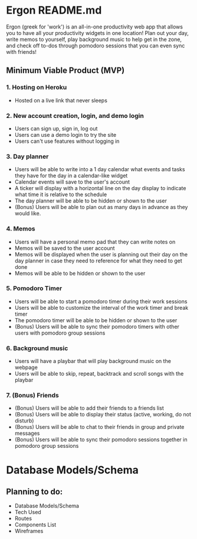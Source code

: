 # Ergon README.md

Ergon (greek for 'work') is an all-in-one productivity web app that allows you to have all your productivity widgets in one location! Plan out your day, write memos to yourself, play background music to help get in the zone, and check off to-dos through pomodoro sessions that you can even sync with friends!

## Minimum Viable Product (MVP)

### 1. Hosting on Heroku

* Hosted on a live link that never sleeps

### 2. New account creation, login, and demo login

* Users can sign up, sign in, log out
* Users can use a demo login to try the site
* Users can't use features without logging in

### 3. Day planner

* Users will be able to write into a 1 day calendar what events and tasks they have for the day in a calendar-like widget
* Calendar events will save to the user's account
* A ticker will display with a horizontal line on the day display to indicate what time it is relative to the schedule
* The day planner will be able to be hidden or shown to the user
* (Bonus) Users will be able to plan out as many days in advance as they would like.

### 4. Memos

* Users will have a personal memo pad that they can write notes on
* Memos will be saved to the user account
* Memos will be displayed when the user is planning out their day on the day planner in case they need to reference for what they need to get done
* Memos will be able to be hidden or shown to the user

### 5. Pomodoro Timer

* Users will be able to start a pomodoro timer during their work sessions
* Users will be able to customize the interval of the work timer and break timer
* The pomodoro timer will be able to be hidden or shown to the user
* (Bonus) Users will be able to sync their pomodoro timers with other users with pomodoro group sessions

### 6. Background music

* Users will have a playbar that will play background music on the webpage
* Users will be able to skip, repeat, backtrack and scroll songs with the playbar

### 7. (Bonus) Friends

* (Bonus) Users will be able to add their friends to a friends list 
* (Bonus) Users will be able to display their status (active, working, do not disturb)
* (Bonus) Users will be able to chat to their friends in group and private messages
* (Bonus) Users will be able to sync their pomodoro sessions together in pomodoro group sessions

# Database Models/Schema

## Planning to do:

* Database Models/Schema
* Tech Used
* Routes
* Components List
* Wireframes
